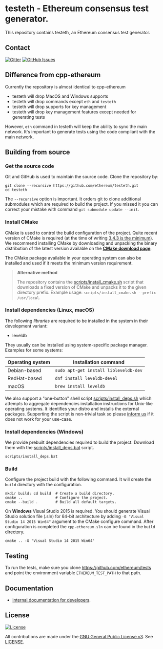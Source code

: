 # testeth - Ethereum consensus test generator.

This repository contains testeth, an Ethereum consensus test generator.

## Contact

[![Gitter](https://img.shields.io/gitter/room/nwjs/nw.js.svg)](https://gitter.im/testeth/Lobby)
[![GitHub Issues](https://img.shields.io/github/issues-raw/badges/shields.svg)](https://github.com/ethereum/testeth/issues)

## Difference from cpp-ethereum

Currently the repository is almost identical to cpp-ethereum
* testeth will drop MacOS and Windows supports
* testeth will drop commands except `eth` and `testeth`
* testeth will drop supports for key management
* testeth will drop key management features except needed for generating tests

However, `eth` command in testeth will keep the ability to sync the main network.  It's important to generate tests using the code compliant with the main network.

## Building from source

### Get the source code

Git and GitHub is used to maintain the source code. Clone the repository by:

```shell
git clone --recursive https://github.com/ethereum/testeth.git
cd testeth
```

The `--recursive` option is important. It orders git to clone additional 
submodules which are required to build the project.
If you missed it you can correct your mistake with command 
`git submodule update --init`.

### Install CMake

CMake is used to control the build configuration of the project. Quite recent 
version of CMake is required 
(at the time of writing [3.4.3 is the minimum](CMakeLists.txt#L25)).
We recommend installing CMake by downloading and unpacking the binary 
distribution  of the latest version available on the 
[**CMake download page**](https://cmake.org/download/).

The CMake package available in your operating system can also be installed
and used if it meets the minimum version requirement.

> **Alternative method**
>
> The repository contains the
[scripts/install_cmake.sh](scripts/install_cmake.sh) script that downloads 
> a fixed version of CMake and unpacks it to the given directory prefix. 
> Example usage: `scripts/install_cmake.sh --prefix /usr/local`.

### Install dependencies (Linux, macOS)

The following *libraries* are required to be installed in the system in their
development variant:

- leveldb

They usually can be installed using system-specific package manager.
Examples for some systems:

Operating system | Installation command
---------------- | --------------------
Debian-based     | `sudo apt-get install libleveldb-dev`
RedHat-based     | `dnf install leveldb-devel`
macOS            | `brew install leveldb`


We also support a "one-button" shell script 
[scripts/install_deps.sh](scripts/install_deps.sh)
which attempts to aggregate dependencies installation instructions for Unix-like
operating systems. It identifies your distro and installs the external packages.
Supporting the script is non-trivial task so please [inform us](#contact)
if it does not work for your use-case.

### Install dependencies (Windows)

We provide prebuilt dependencies required to build the project. Download them
with the [scripts/install_deps.bat](scripts/install_deps.bat) script.

```shell
scripts/install_deps.bat
```

### Build

Configure the project build with the following command. It will create the 
`build` directory with the configuration.

```shell
mkdir build; cd build  # Create a build directory.
cmake ..               # Configure the project.
cmake --build .        # Build all default targets.
```

On **Windows** Visual Studio 2015 is required. You should generate Visual Studio 
solution file (.sln) for 64-bit architecture by adding 
`-G "Visual Studio 14 2015 Win64"` argument to the CMake configure command.
After configuration is completed the `cpp-ethereum.sln` can be found in the
`build` directory.

```shell
cmake .. -G "Visual Studio 14 2015 Win64"
```

## Testing

To run the tests, make sure you clone https://github.com/ethereum/tests and point the environment variable
`ETHEREUM_TEST_PATH` to that path.

## Documentation

- [Internal documentation for developers](doc/index.rst).

## License

[![License](https://img.shields.io/github/license/ethereum/testeth.svg)](LICENSE)

All contributions are made under the [GNU General Public License v3](https://www.gnu.org/licenses/gpl-3.0.en.html). See [LICENSE](LICENSE).
